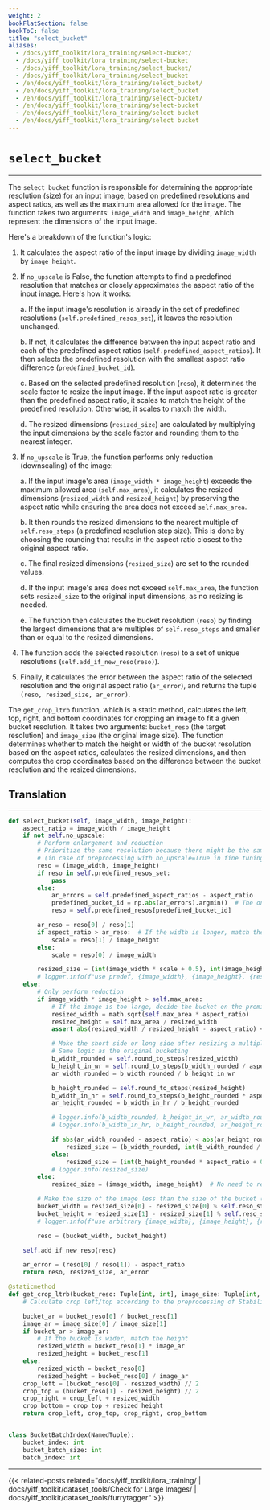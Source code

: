 ```yaml
---
weight: 2
bookFlatSection: false
bookToC: false
title: "select_bucket"
aliases:
  - /docs/yiff_toolkit/lora_training/select-bucket/
  - /docs/yiff_toolkit/lora_training/select-bucket
  - /docs/yiff_toolkit/lora_training/select_bucket/
  - /docs/yiff_toolkit/lora_training/select_bucket
  - /en/docs/yiff_toolkit/lora_training/select_bucket/
  - /en/docs/yiff_toolkit/lora_training/select_bucket
  - /en/docs/yiff_toolkit/lora_training/select-bucket/
  - /en/docs/yiff_toolkit/lora_training/select-bucket
  - /en/docs/yiff_toolkit/lora_training/select bucket
  - /en/docs/yiff_toolkit/lora_training/select bucket
---
```


<!--markdownlint-disable MD025 -->

# `select_bucket`

---

The `select_bucket` function is responsible for determining the appropriate resolution (size) for an input image, based on predefined resolutions and aspect ratios, as well as the maximum area allowed for the image. The function takes two arguments: `image_width` and `image_height`, which represent the dimensions of the input image.

Here's a breakdown of the function's logic:

1. It calculates the aspect ratio of the input image by dividing `image_width` by `image_height`.

2. If `no_upscale` is False, the function attempts to find a predefined resolution that matches or closely approximates the aspect ratio of the input image. Here's how it works:

   a. If the input image's resolution is already in the set of predefined resolutions (`self.predefined_resos_set`), it leaves the resolution unchanged.

   b. If not, it calculates the difference between the input aspect ratio and each of the predefined aspect ratios (`self.predefined_aspect_ratios`). It then selects the predefined resolution with the smallest aspect ratio difference (`predefined_bucket_id`).

   c. Based on the selected predefined resolution (`reso`), it determines the scale factor to resize the input image. If the input aspect ratio is greater than the predefined aspect ratio, it scales to match the height of the predefined resolution. Otherwise, it scales to match the width.

   d. The resized dimensions (`resized_size`) are calculated by multiplying the input dimensions by the scale factor and rounding them to the nearest integer.

3. If `no_upscale` is True, the function performs only reduction (downscaling) of the image:

   a. If the input image's area (`image_width * image_height`) exceeds the maximum allowed area (`self.max_area`), it calculates the resized dimensions (`resized_width` and `resized_height`) by preserving the aspect ratio while ensuring the area does not exceed `self.max_area`.

   b. It then rounds the resized dimensions to the nearest multiple of `self.reso_steps` (a predefined resolution step size). This is done by choosing the rounding that results in the aspect ratio closest to the original aspect ratio.

   c. The final resized dimensions (`resized_size`) are set to the rounded values.

   d. If the input image's area does not exceed `self.max_area`, the function sets `resized_size` to the original input dimensions, as no resizing is needed.

   e. The function then calculates the bucket resolution (`reso`) by finding the largest dimensions that are multiples of `self.reso_steps` and smaller than or equal to the resized dimensions.

4. The function adds the selected resolution (`reso`) to a set of unique resolutions (`self.add_if_new_reso(reso)`).

5. Finally, it calculates the error between the aspect ratio of the selected resolution and the original aspect ratio (`ar_error`), and returns the tuple `(reso, resized_size, ar_error)`.

The `get_crop_ltrb` function, which is a static method, calculates the left, top, right, and bottom coordinates for cropping an image to fit a given bucket resolution. It takes two arguments: `bucket_reso` (the target resolution) and `image_size` (the original image size). The function determines whether to match the height or width of the bucket resolution based on the aspect ratios, calculates the resized dimensions, and then computes the crop coordinates based on the difference between the bucket resolution and the resized dimensions.

## Translation

---

```python
def select_bucket(self, image_width, image_height):
    aspect_ratio = image_width / image_height
    if not self.no_upscale:
        # Perform enlargement and reduction
        # Prioritize the same resolution because there might be the same aspect ratio
        # (in case of preprocessing with no_upscale=True in fine tuning)
        reso = (image_width, image_height)
        if reso in self.predefined_resos_set:
            pass
        else:
            ar_errors = self.predefined_aspect_ratios - aspect_ratio
            predefined_bucket_id = np.abs(ar_errors).argmin()  # The one with the least aspect ratio error other than the resolution
            reso = self.predefined_resos[predefined_bucket_id]

        ar_reso = reso[0] / reso[1]
        if aspect_ratio > ar_reso:  # If the width is longer, match the height
            scale = reso[1] / image_height
        else:
            scale = reso[0] / image_width

        resized_size = (int(image_width * scale + 0.5), int(image_height * scale + 0.5))
        # logger.info(f"use predef, {image_width}, {image_height}, {reso}, {resized_size}")
    else:
        # Only perform reduction
        if image_width * image_height > self.max_area:
            # If the image is too large, decide the bucket on the premise of reducing it while keeping the aspect ratio
            resized_width = math.sqrt(self.max_area * aspect_ratio)
            resized_height = self.max_area / resized_width
            assert abs(resized_width / resized_height - aspect_ratio) < 1e-2, "aspect is illegal"

            # Make the short side or long side after resizing a multiple of reso_steps: choose the one with less aspect ratio difference
            # Same logic as the original bucketing
            b_width_rounded = self.round_to_steps(resized_width)
            b_height_in_wr = self.round_to_steps(b_width_rounded / aspect_ratio)
            ar_width_rounded = b_width_rounded / b_height_in_wr

            b_height_rounded = self.round_to_steps(resized_height)
            b_width_in_hr = self.round_to_steps(b_height_rounded * aspect_ratio)
            ar_height_rounded = b_width_in_hr / b_height_rounded

            # logger.info(b_width_rounded, b_height_in_wr, ar_width_rounded)
            # logger.info(b_width_in_hr, b_height_rounded, ar_height_rounded)

            if abs(ar_width_rounded - aspect_ratio) < abs(ar_height_rounded - aspect_ratio):
                resized_size = (b_width_rounded, int(b_width_rounded / aspect_ratio + 0.5))
            else:
                resized_size = (int(b_height_rounded * aspect_ratio + 0.5), b_height_rounded)
            # logger.info(resized_size)
        else:
            resized_size = (image_width, image_height)  # No need to resize

        # Make the size of the image less than the size of the bucket (crop without padding)
        bucket_width = resized_size[0] - resized_size[0] % self.reso_steps
        bucket_height = resized_size[1] - resized_size[1] % self.reso_steps
        # logger.info(f"use arbitrary {image_width}, {image_height}, {resized_size}, {bucket_width}, {bucket_height}")

        reso = (bucket_width, bucket_height)

    self.add_if_new_reso(reso)

    ar_error = (reso[0] / reso[1]) - aspect_ratio
    return reso, resized_size, ar_error

@staticmethod
def get_crop_ltrb(bucket_reso: Tuple[int, int], image_size: Tuple[int, int]):
    # Calculate crop left/top according to the preprocessing of Stability AI. Crop right is calculated for flip augmentation.

    bucket_ar = bucket_reso[0] / bucket_reso[1]
    image_ar = image_size[0] / image_size[1]
    if bucket_ar > image_ar:
        # If the bucket is wider, match the height
        resized_width = bucket_reso[1] * image_ar
        resized_height = bucket_reso[1]
    else:
        resized_width = bucket_reso[0]
        resized_height = bucket_reso[0] / image_ar
    crop_left = (bucket_reso[0] - resized_width) // 2
    crop_top = (bucket_reso[1] - resized_height) // 2
    crop_right = crop_left + resized_width
    crop_bottom = crop_top + resized_height
    return crop_left, crop_top, crop_right, crop_bottom


class BucketBatchIndex(NamedTuple):
    bucket_index: int
    bucket_batch_size: int
    batch_index: int
```

---

<!--
HUGO_SEARCH_EXCLUDE_START
-->
{{< related-posts related="docs/yiff_toolkit/lora_training/ | docs/yiff_toolkit/dataset_tools/Check for Large Images/ | docs/yiff_toolkit/dataset_tools/furrytagger" >}}
<!--
HUGO_SEARCH_EXCLUDE_END
-->
